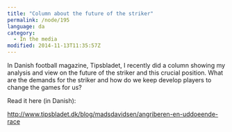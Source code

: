 ```yaml
---
title: "Column about the future of the striker"
permalink: /node/195
language: da
category:
  - In the media
modified: 2014-11-13T11:35:57Z
---
```


In Danish football magazine, Tipsbladet, I recently did a column showing my analysis and view on the future of the striker and this crucial position. What are the demands for the striker and how do we keep develop players to change the games for us?

Read it here (in Danish):

<http://www.tipsbladet.dk/blog/madsdavidsen/angriberen-en-uddoeende-race>
